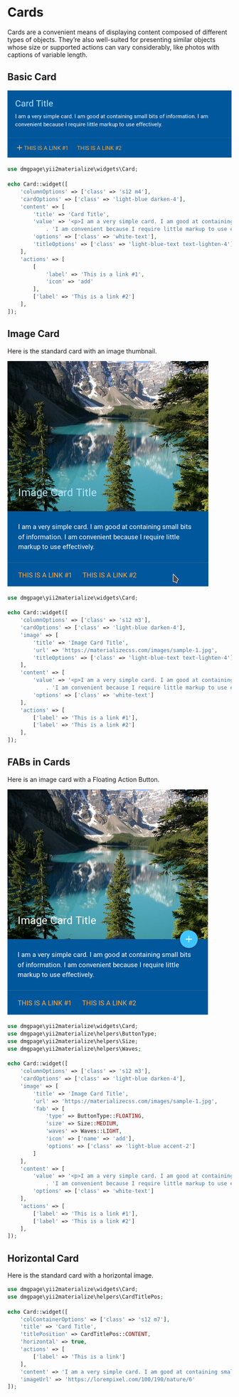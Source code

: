 
# Cards

Cards are a convenient means of displaying content composed of different types of objects. They’re also well-suited for presenting similar objects whose size or supported actions can vary considerably, like photos with captions of variable length.

## Basic Card

![Basic card](https://github.com/DMGPage/yii2-materialize/blob/master/doc/card/basic.png)

```php
use dmgpage\yii2materialize\widgets\Card;

echo Card::widget([
    'columnOptions' => ['class' => 's12 m4'],
    'cardOptions' => ['class' => 'light-blue darken-4'],
    'content' => [
        'title' => 'Card Title',
        'value' => '<p>I am a very simple card. I am good at containing small bits of information. '
            . 'I am convenient because I require little markup to use effectively.</p>',
        'options' => ['class' => 'white-text'],
        'titleOptions' => ['class' => 'light-blue-text text-lighten-4']
    ],
    'actions' => [
        [
            'label' => 'This is a link #1',
            'icon' => 'add'
        ],
        ['label' => 'This is a link #2']
    ],
]);
```

## Image Card

Here is the standard card with an image thumbnail.

![Image card](https://github.com/DMGPage/yii2-materialize/blob/master/doc/card/image.png)

```php
use dmgpage\yii2materialize\widgets\Card;

echo Card::widget([
    'columnOptions' => ['class' => 's12 m3'],
    'cardOptions' => ['class' => 'light-blue darken-4'],
    'image' => [
        'title' => 'Image Card Title',
        'url' => 'https://materializecss.com/images/sample-1.jpg',
        'titleOptions' => ['class' => 'light-blue-text text-lighten-4']
    ],
    'content' => [
        'value' => '<p>I am a very simple card. I am good at containing small bits of information. '
            . 'I am convenient because I require little markup to use effectively.</p>',
        'options' => ['class' => 'white-text']
    ],
    'actions' => [
        ['label' => 'This is a link #1'],
        ['label' => 'This is a link #2']
    ],
]);
```

## FABs in Cards

Here is an image card with a Floating Action Button. 

![FAB card](https://github.com/DMGPage/yii2-materialize/blob/master/doc/card/image-fab.png)

```php
use dmgpage\yii2materialize\widgets\Card;
use dmgpage\yii2materialize\helpers\ButtonType;
use dmgpage\yii2materialize\helpers\Size;
use dmgpage\yii2materialize\helpers\Waves;

echo Card::widget([
    'columnOptions' => ['class' => 's12 m3'],
    'cardOptions' => ['class' => 'light-blue darken-4'],
    'image' => [
        'title' => 'Image Card Title',
        'url' => 'https://materializecss.com/images/sample-1.jpg',
        'fab' => [
            'type' => ButtonType::FLOATING,
            'size' => Size::MEDIUM,
            'waves' => Waves::LIGHT,
            'icon' => ['name' => 'add'],
            'options' => ['class' => 'light-blue accent-2']
        ]
    ],
    'content' => [
        'value' => '<p>I am a very simple card. I am good at containing small bits of information. '
            . 'I am convenient because I require little markup to use effectively.</p>',
        'options' => ['class' => 'white-text']
    ],
    'actions' => [
        ['label' => 'This is a link #1'],
        ['label' => 'This is a link #2']
    ],
]);
```

## Horizontal Card

Here is the standard card with a horizontal image.

```php
use dmgpage\yii2materialize\widgets\Card;
use dmgpage\yii2materialize\helpers\CardTitlePos;

echo Card::widget([
    'colContainerOptions' => ['class' => 's12 m7'],
    'title' => 'Card Title',
    'titlePosition' => CardTitlePos::CONTENT,
    'horizontal' => true,
    'actions' => [
        ['label' => 'This is a link']
    ],
    'content' => 'I am a very simple card. I am good at containing small bits of information.',
    'imageUrl' => 'https://lorempixel.com/100/190/nature/6'
]);
```